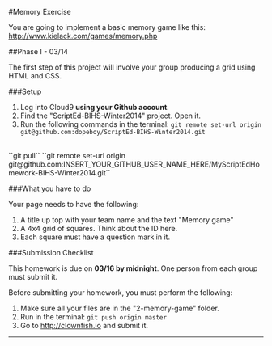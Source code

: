 #Memory Exercise

You are going to implement a basic memory game like this: http://www.kielack.com/games/memory.php

##Phase I - 03/14

The first step of this project will involve your group producing a grid using HTML and CSS.

###Setup

1. Log into Cloud9 **using your Github account**.
2. Find the "ScriptEd-BIHS-Winter2014" project. Open it.
3. Run the following commands in the terminal: 
  ``git remote set-url origin git@github.com:dopeboy/ScriptEd-BIHS-Winter2014.git``
  <br/>
  ``git pull``
  ``git remote set-url origin git@github.com:INSERT_YOUR_GITHUB_USER_NAME_HERE/MyScriptEdHomework-BIHS-Winter2014.git``
 
###What you have to do

Your page needs to have the following:

1. A title up top with your team name and the text "Memory game" 
2. A 4x4 grid of squares. Think about the ID here.
3. Each square must have a question mark in it.


###Submission Checklist

This homework is due on **03/16 by midnight**. One person from each group must submit it.

Before submitting your homework, you must perform the following:

1. Make sure all your files are in the "2-memory-game" folder.
2. Run in the terminal: ``git push origin master``
3. Go to http://clownfish.io and submit it.
 
-----------------------
